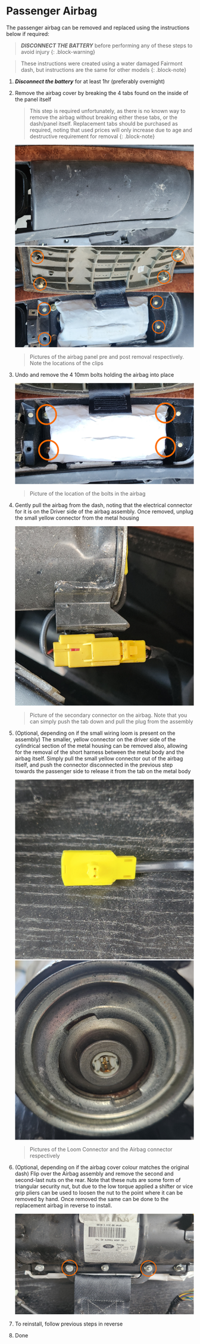 # Passenger Airbag

The passenger airbag can be removed and replaced using the instructions below if required:

> ***DISCONNECT THE BATTERY*** before performing any of these steps to avoid injury
{: .block-warning}

> These instructions were created using a water damaged Fairmont dash, but instructions are the same for other models
{: .block-note}

1. ***Disconnect the battery*** for at least 1hr (preferably overnight)
1. Remove the airbag cover by breaking the 4 tabs found on the inside of the panel itself

    > This step is required unfortunately, as there is no known way to remove the airbag without breaking either these tabs, or the dash/panel itself. Replacement tabs should be purchased as required, noting that used prices will only increase due to age and destructive requirement for removal
    {: .block-note}

    ![Airbag Panel Pre-Removal](./airbag-panel-pre-removal.jpg)
    ![Airbag Panel Removed](./airbag-panel-removed.jpg)

    > Pictures of the airbag panel pre and post removal respectively. Note the locations of the clips

1. Undo and remove the 4 10mm bolts holding the airbag into place

    ![Airbag Bolt Locations](./airbag-bolts.jpg)

    > Picture of the location of the bolts in the airbag

1. Gently pull the airbag from the dash, noting that the electrical connector for it is on the Driver side of the airbag assembly. Once removed, unplug the small yellow connector from the metal housing

    ![Airbag Secondary Connector](./airbag-secondary-connector.jpg)

    > Picture of the secondary connector on the airbag. Note that you can simply push the tab down and pull the plug from the assembly

1. (Optional, depending on if the small wiring loom is present on the assembly) The smaller, yellow connector on the driver side of the cylindrical section of the metal housing can be removed also, allowing for the removal of the short harness between the metal body and the airbag itself. Simply pull the small yellow connector out of the airbag itself, and push the connector disconnected in the previous step towards the passenger side to release it from the tab on the metal body

    ![Airbag Primary Connector](./airbag-primary-connector.jpg)
    ![Airbag Primary Connector - Plug on Assembly](./airbag-primary-connector-insert.jpg)

    > Pictures of the Loom Connector and the Airbag connector respectively

1. (Optional, depending on if the airbag cover colour matches the original dash) Flip over the Airbag assembly and remove the second and second-last nuts on the rear. Note that these nuts are some form of triangular security nut, but due to the low torque applied a shifter or vice grip pliers can be used to loosen the nut to the point where it can be removed by hand. Once removed the same can be done to the replacement airbag in reverse to install.

    ![Airbag Rear Nuts](./airbag-lash-nuts.jpg)

1. To reinstall, follow previous steps in reverse

1. Done